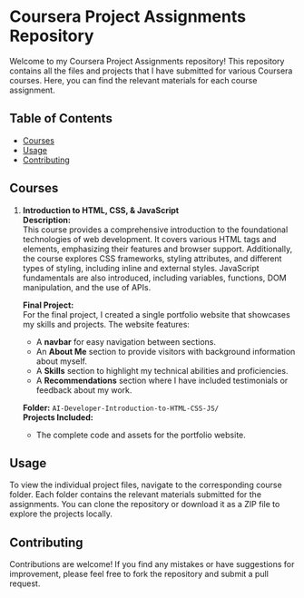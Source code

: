 # Coursera Project Assignments Repository

Welcome to my Coursera Project Assignments repository! This repository contains all the files and projects that I have submitted for various Coursera courses. Here, you can find the relevant materials for each course assignment.

## Table of Contents

- [Courses](#courses)
- [Usage](#usage)
- [Contributing](#contributing)

## Courses

1. **Introduction to HTML, CSS, & JavaScript**  
   **Description:**  
   This course provides a comprehensive introduction to the foundational technologies of web development. It covers various HTML tags and elements, emphasizing their features and browser support. Additionally, the course explores CSS frameworks, styling attributes, and different types of styling, including inline and external styles. JavaScript fundamentals are also introduced, including variables, functions, DOM manipulation, and the use of APIs.

   **Final Project:**  
   For the final project, I created a single portfolio website that showcases my skills and projects. The website features:
   - A **navbar** for easy navigation between sections.
   - An **About Me** section to provide visitors with background information about myself.
   - A **Skills** section to highlight my technical abilities and proficiencies.
   - A **Recommendations** section where I have included testimonials or feedback about my work.

   **Folder:** `AI-Developer-Introduction-to-HTML-CSS-JS/`  
   **Projects Included:**  
   - The complete code and assets for the portfolio website.

## Usage

To view the individual project files, navigate to the corresponding course folder. Each folder contains the relevant materials submitted for the assignments. You can clone the repository or download it as a ZIP file to explore the projects locally.

## Contributing

Contributions are welcome! If you find any mistakes or have suggestions for improvement, please feel free to fork the repository and submit a pull request. 

